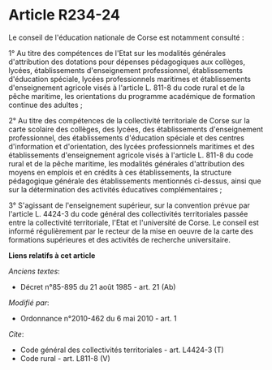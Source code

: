 # Article R234-24

Le conseil de l'éducation nationale de Corse est notamment consulté : 

1° Au titre des compétences de l'Etat sur les modalités générales d'attribution des dotations pour dépenses pédagogiques aux
collèges, lycées, établissements d'enseignement professionnel, établissements d'éducation spéciale, lycées professionnels
maritimes et établissements d'enseignement agricole visés à l'article L. 811-8 du code rural et de la pêche maritime, les
orientations du programme académique de formation continue des adultes ; 

2° Au titre des compétences de la collectivité territoriale de Corse sur la carte scolaire des collèges, des lycées, des
établissements d'enseignement professionnel, des établissements d'éducation spéciale et des centres d'information et
d'orientation, des lycées professionnels maritimes et des établissements d'enseignement agricole visés à l'article L. 811-8
du code rural et de la pêche maritime, les modalités générales d'attribution des moyens en emplois et en crédits à ces
établissements, la structure pédagogique générale des établissements mentionnés ci-dessus, ainsi que sur la détermination des
activités éducatives complémentaires ; 

3° S'agissant de l'enseignement supérieur, sur la convention prévue par l'article L. 4424-3 du code général des collectivités
territoriales passée entre la collectivité territoriale, l'Etat et l'université de Corse. Le conseil est informé
régulièrement par le recteur de la mise en oeuvre de la carte des formations supérieures et des activités de recherche
universitaire.

**Liens relatifs à cet article**

_Anciens textes_:

  - Décret n°85-895 du 21 août 1985 - art. 21 (Ab)

_Modifié par_:

  - Ordonnance n°2010-462 du 6 mai 2010 - art. 1

_Cite_:

  - Code général des collectivités territoriales - art. L4424-3 (T)
  - Code rural - art. L811-8 (V)
